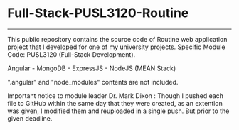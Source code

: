 # Full-Stack-PUSL3120-Routine
------------------------------
This public repository contains the source code of Routine web application project that I developed for one of my university projects.
Specific Module Code: PUSL3120 (Full-Stack Development).

Angular - MongoDB - ExpressJS - NodeJS (MEAN Stack)

".angular" and "node_modules" contents are not included.

Important notice to module leader Dr. Mark Dixon : Though I pushed each file to GitHub within the same day that they were created, as an extention was given, I modified them and reuploaded in a single push. But prior to the given deadline.
